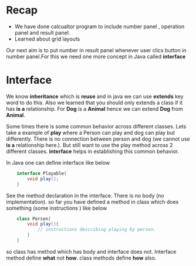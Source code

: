 # Recap
* We have done calcualtor program to include number panel , operation panel and result panel.
* Learned about grid layouts

Our next aim is to put number in result panel whenever user clics button in number panel.For this we need one more concept in Java called __interface__

# Interface
We know __inheritance__ which is __reuse__ and in java we can use __extends__ key word to do this. Also we learned that you should only extends a class if it has __is a__ relationship. For __Dog__ is a __Animal__ hence we can extend __Dog__ from __Animal__.

Some times there is some common behavior across different classes. Lets take a example of __play__ where a Person can play and dog can play but differently. There is no connection between person and dog (we cannot use __is a__ relationship here.). But still want to use the play method across 2 different classes. __interface__ helps in establishing this common behavior.

In Java one can define interface like below
```java
    interface Playable{
        void play();
    }
```

See the method declaration in the interface. There is no body (no implementation). so far you have defined a method in class which does something (some instructions ) like below
```java
    class Person{
        void play(){
            // instructions describing playing by person.
        }
    }
```

so class has method which has body and interface does not. Interface method define __what__ not __how__. class methods define __how__ also.
